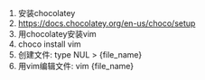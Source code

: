 1. 安装chocolatey
2. https://docs.chocolatey.org/en-us/choco/setup
3. 用chocolatey安装vim
4. choco install vim
5. 创建文件: type NUL > {file_name}
6. 用vim编辑文件: vim {file_name}
